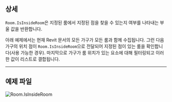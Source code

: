 ## 상세
`Room.IsInsideRoom`은 지정된 룸에서 지정된 점을 찾을 수 있는지 여부를 나타내는 부울 값을 반환합니다.

아래 예제에서는 현재 Revit 문서의 모든 가구가 모든 룸과 함께 수집됩니다. 그런 다음 가구의 위치 점이 `Room.IsInsideRoom`으로 전달되어 지정된 점이 있는 룸을 확인합니다(사용 가능한 경우). 마지막으로 가구가 룸 위치가 있는 요소에 대해 필터링되고 이러한 값이 리스트로 결합됩니다.
___
## 예제 파일

![Room.IsInsideRoom](./Revit.Elements.Room.IsInsideRoom_img.jpg)
